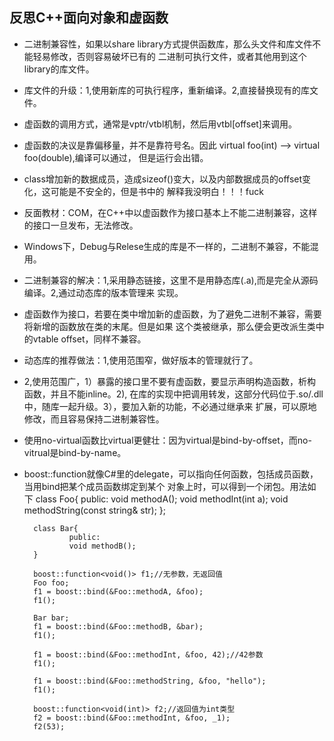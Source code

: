 ## 反思C++面向对象和虚函数

- 二进制兼容性，如果以share library方式提供函数库，那么头文件和库文件不能轻易修改，否则容易破坏已有的
二进制可执行文件，或者其他用到这个library的库文件。
- 库文件的升级：1,使用新库的可执行程序，重新编译。2,直接替换现有的库文件。
- 虚函数的调用方式，通常是vptr/vtbl机制，然后用vtbl[offset]来调用。
- 虚函数的决议是靠偏移量，并不是靠符号名。因此 virtual foo(int) --> virtual foo(double),编译可以通过，
但是运行会出错。
- class增加新的数据成员，造成sizeof()变大，以及内部数据成员的offset变化，这可能是不安全的，但是书中的
解释我没明白！！！fuck
- 反面教材：COM，在C++中以虚函数作为接口基本上不能二进制兼容，这样的接口一旦发布，无法修改。
- Windows下，Debug与Relese生成的库是不一样的，二进制不兼容，不能混用。
- 二进制兼容的解决：1,采用静态链接，这里不是用静态库(.a),而是完全从源码编译。2,通过动态库的版本管理来
实现。
- 虚函数作为接口，若要在类中增加新的虚函数，为了避免二进制不兼容，需要将新增的函数放在类的末尾。但是如果
这个类被继承，那么便会更改派生类中的vtable offset，同样不兼容。
- 动态库的推荐做法：1,使用范围窄，做好版本的管理就行了。
- 2,使用范围广，1）暴露的接口里不要有虚函数，要显示声明构造函数，析构函数，并且不能inline。2),
在库的实现中把调用转发，这部分代码位于.so/.dll中，随库一起升级。3），要加入新的功能，不必通过继承来
扩展，可以原地修改，而且容易保持二进制兼容性。
- 使用no-virtual函数比virtual更健壮：因为virtual是bind-by-offset，而no-vitrual是bind-by-name。

- boost::function就像C#里的delegate，可以指向任何函数，包括成员函数，当用bind把某个成员函数绑定到某个
对象上时，可以得到一个闭包。用法如下
		class Foo{
				public:
				void methodA();
				void methodInt(int a);
				void methodString(const string& str);
		};

		class Bar{
				public:
				void methodB();
		}

		boost::function<void()> f1;//无参数，无返回值
		Foo foo;
		f1 = boost::bind(&Foo::methodA, &foo);
		f1();

		Bar bar;
		f1 = boost::bind(&Foo::methodB, &bar);
		f1();

		f1 = boost::bind(&Foo::methodInt, &foo, 42);//42参数
		f1();

		f1 = boost::bind(&Foo::methodString, &foo, "hello");
		f1();

		boost::function<void(int)> f2;//返回值为int类型
		f2 = boost::bind(&Foo::methodInt, &foo, _1);
		f2(53);

